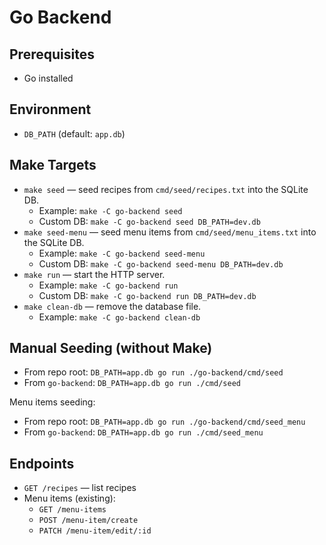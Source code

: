 # Go Backend

## Prerequisites
- Go installed

## Environment
- `DB_PATH` (default: `app.db`)

## Make Targets
- `make seed` — seed recipes from `cmd/seed/recipes.txt` into the SQLite DB.
  - Example: `make -C go-backend seed`
  - Custom DB: `make -C go-backend seed DB_PATH=dev.db`
- `make seed-menu` — seed menu items from `cmd/seed/menu_items.txt` into the SQLite DB.
  - Example: `make -C go-backend seed-menu`
  - Custom DB: `make -C go-backend seed-menu DB_PATH=dev.db`
- `make run` — start the HTTP server.
  - Example: `make -C go-backend run`
  - Custom DB: `make -C go-backend run DB_PATH=dev.db`
- `make clean-db` — remove the database file.
  - Example: `make -C go-backend clean-db`

## Manual Seeding (without Make)
- From repo root: `DB_PATH=app.db go run ./go-backend/cmd/seed`
- From `go-backend`: `DB_PATH=app.db go run ./cmd/seed`

Menu items seeding:
- From repo root: `DB_PATH=app.db go run ./go-backend/cmd/seed_menu`
- From `go-backend`: `DB_PATH=app.db go run ./cmd/seed_menu`

## Endpoints
- `GET /recipes` — list recipes
- Menu items (existing):
  - `GET /menu-items`
  - `POST /menu-item/create`
  - `PATCH /menu-item/edit/:id`

